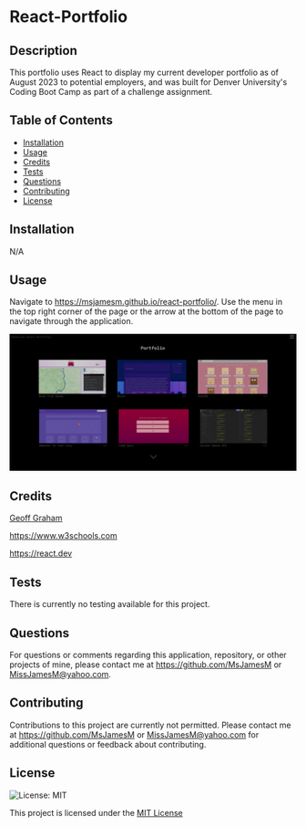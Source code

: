 # React-Portfolio

## Description

This portfolio uses React to display my current developer portfolio as of August 2023 to potential employers, and was built for Denver University's Coding Boot Camp as part of a challenge assignment.

## Table of Contents

- [Installation](#installation)
- [Usage](#usage)
- [Credits](#credits)
- [Tests](#tests)
- [Questions](#questions)
- [Contributing](#contributing)
- [License](#license)

## Installation

N/A

## Usage

Navigate to https://msjamesm.github.io/react-portfolio/. Use the menu in the top right corner of the page or the arrow at the bottom of the page to navigate through the application.

![PNG](./src/assets/readmeScreenshot.png)

## Credits

[Geoff Graham](https://css-tricks.com/snippets/css/typewriter-effect/)

https://www.w3schools.com

https://react.dev

## Tests

There is currently no testing available for this project.

## Questions

For questions or comments regarding this application, repository, or other projects of mine, please contact me at https://github.com/MsJamesM or MissJamesM@yahoo.com.

## Contributing

Contributions to this project are currently not permitted. Please contact me at https://github.com/MsJamesM or MissJamesM@yahoo.com for additional questions or feedback about contributing.

## License

![License: MIT](https://img.shields.io/badge/License-MIT-red.svg)

This project is licensed under the [MIT License](https://en.wikipedia.org/wiki/MIT_License)

